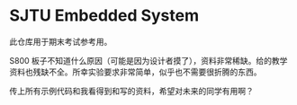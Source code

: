 # SJTU Embedded System

此仓库用于期末考试参考用。

S800 板子不知道什么原因（可能是因为设计者摸了），资料非常稀缺。给的教学资料也残缺不全。所幸实验要求非常简单，似乎也不需要很折腾的东西。

传上所有示例代码和我看得到和写的资料，希望对未来的同学有用啊？
